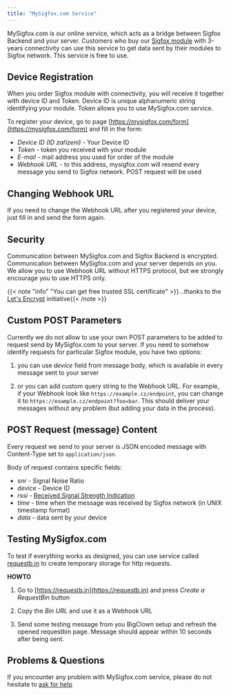 ```yaml
---
title: "MySigfox.com Service"
---
```


MySigfox.com is our online service, which acts as a bridge between Sigfox Backend and your server. Customers who buy our [Sigfox module](https://shop.bigclown.com/bundle-sigfoxmodule-mysigfoxplatinum3y/) with 3-years connectivity can use this service to get data sent by their modules to Sigfox network. This service is free to use.


## Device Registration
When you order Sigfox module with connectivity, you will receive it together with device ID and Token. Device ID is unique alphanumeric string identifying your module. Token allows you to use MySigfox.com service.

To register your device, go to page [https://mysigfox.com/form](https://mysigfox.com/form) and fill in the form:

  - *Device ID (ID zařízení)* - Your Device ID
  - *Token* - token you received with your module
  - *E-mail* - mail address you used for order of the module
  - *Webhook URL* - to this address, mysigfox.com will resend every message you send to Sigfox network. POST request will be used

## Changing Webhook URL
If you need to change the Webhook URL after you registered your device, just fill in and send the form again.

## Security
Communication between MySigfox.com and Sigfox Backend is encrypted. Communication between MySigfox.com and your server depends on you. We allow you to use Webhook URL without HTTPS protocol, but we strongly encourage you to use HTTPS only.

{{< note "info" "You can get free trusted SSL certificate" >}}...thanks to the [Let's Encrypt](https://letsencrypt.org/) initiative{{< /note >}}


## Custom POST Parameters
Currently we do not allow to use your own POST parameters to be added to request send by MySigfox.com to your server. If you need to somehow identify requests for particular Sigfox module, you have two options:

1) you can use *device* field from message body, which is available in every message sent to your server

2) or you can add custom query string to the Webhook URL. For example, if your Webhook look like ```https://example.cz/endpoint```, you can change it to ```https://example.cz/endpoint?foo=bar```. This should deliver your messages without any problem (but adding your data in the process).  

## POST Request (message) Content
Every request we send to your server is JSON encoded message with Content-Type set to ```application/json```.

Body of request contains specific fields:

- *snr* - Signal Noise Ratio
- *device* - Device ID
- *rssi* - [Received Signal Strength Indication](https://ask.sigfox.com/questions/2017/snr-rssi.html)
- *time* - time when the message was received by Sigfox network (in UNIX timestamp format)
- *data* - data sent by your device 

## Testing MySigfox.com
To test if everything works as designed, you can use service called [requestb.in](https://requestb.in) to create temporary storage for http requests.

**HOWTO**

1) Go to [https://requestb.in](https://requestb.in) and press *Create a RequestBin* button

2) Copy the *Bin URL* and use it as a Webhook URL

3) Send some testing message from you BigClown setup and refresh the opened requestbin page. Message should appear within 10 seconds after being sent.



## Problems & Questions
If you encounter any problem with MySigfox.com service, please do not hesitate to [ask for help](https://forum.bigclown.com/)